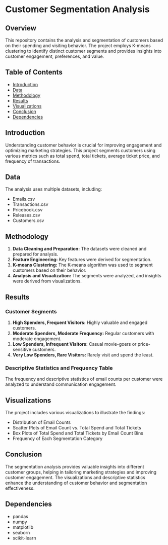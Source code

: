 # Customer Segmentation Analysis

## Overview
This repository contains the analysis and segmentation of customers based on their spending and visiting behavior. The project employs K-means clustering to identify distinct customer segments and provides insights into customer engagement, preferences, and value.

## Table of Contents
- [Introduction](#introduction)
- [Data](#data)
- [Methodology](#methodology)
- [Results](#results)
- [Visualizations](#visualizations)
- [Conclusion](#conclusion)
- [Dependencies](#dependencies)

## Introduction
Understanding customer behavior is crucial for improving engagement and optimizing marketing strategies. This project segments customers using various metrics such as total spend, total tickets, average ticket price, and frequency of transactions.

## Data
The analysis uses multiple datasets, including:
- Emails.csv
- Transactions.csv
- Pricebook.csv
- Releases.csv
- Customers.csv

## Methodology
1. **Data Cleaning and Preparation:** The datasets were cleaned and prepared for analysis.
2. **Feature Engineering:** Key features were derived for segmentation.
3. **K-means Clustering:** The K-means algorithm was used to segment customers based on their behavior.
4. **Analysis and Visualization:** The segments were analyzed, and insights were derived from visualizations.

## Results
### Customer Segments
1. **High Spenders, Frequent Visitors:** Highly valuable and engaged customers.
2. **Moderate Spenders, Moderate Frequency:** Regular customers with moderate engagement.
3. **Low Spenders, Infrequent Visitors:** Casual movie-goers or price-sensitive customers.
4. **Very Low Spenders, Rare Visitors:** Rarely visit and spend the least.

### Descriptive Statistics and Frequency Table
The frequency and descriptive statistics of email counts per customer were analyzed to understand communication engagement.

## Visualizations
The project includes various visualizations to illustrate the findings:
- Distribution of Email Counts
- Scatter Plots of Email Count vs. Total Spend and Total Tickets
- Box Plots of Total Spend and Total Tickets by Email Count Bins
- Frequency of Each Segmentation Category

## Conclusion
The segmentation analysis provides valuable insights into different customer groups, helping in tailoring marketing strategies and improving customer engagement. The visualizations and descriptive statistics enhance the understanding of customer behavior and segmentation effectiveness.

## Dependencies
- pandas
- numpy
- matplotlib
- seaborn
- scikit-learn

